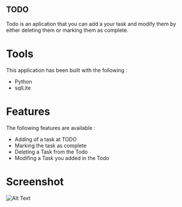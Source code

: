 ## TODO

Todo is an aplication that you can add a your task and modify them by either deleting them 
or marking them as  complete.

# Tools 
This application has been built with the following :

- Python
- sqlLite

# Features 
The following features are available :
- Adding of a task at TODO
- Marking the task as complete
- Deleting a Task from the Todo
- Modifing a Task you added in the Todo

# Screenshot 

![Alt Text](![todo](https://github.com/brianmangi10808/Todo-/assets/116196750/d668af6c-8d22-41fb-b6eb-f5c444c75729)
)

